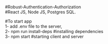 ﻿#Robust-Authentication-Authorization<br/>
#React JS, Node JS, Postgres SQL. <br/>

#To start app <br/>
1- add .env file to the server,<br/>
2- npm run install-deps #installing dependencies<br/>
3- npm start #starting client and server<br/>

